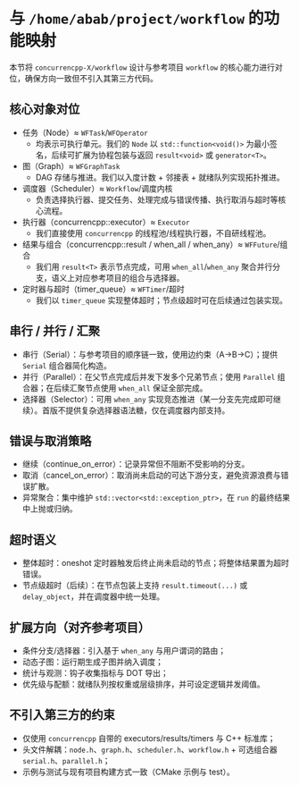 # 与 `/home/abab/project/workflow` 的功能映射

本节将 `concurrencpp-X/workflow` 设计与参考项目 `workflow` 的核心能力进行对位，确保方向一致但不引入其第三方代码。

## 核心对象对位
- 任务（Node）≈ `WFTask`/`WFOperator`
  - 均表示可执行单元。我们的 `Node` 以 `std::function<void()>` 为最小签名，后续可扩展为协程包装与返回 `result<void>` 或 `generator<T>`。
- 图（Graph）≈ `WFGraphTask`
  - DAG 存储与推进。我们以入度计数 + 邻接表 + 就绪队列实现拓扑推进。
- 调度器（Scheduler）≈ `Workflow`/调度内核
  - 负责选择执行器、提交任务、处理完成与错误传播、执行取消与超时等核心流程。
- 执行器（concurrencpp::executor）≈ `Executor`
  - 我们直接使用 `concurrencpp` 的线程池/线程执行器，不自研线程池。
- 结果与组合（concurrencpp::result / when_all / when_any）≈ `WFFuture`/组合
  - 我们用 `result<T>` 表示节点完成，可用 `when_all`/`when_any` 聚合并行分支，语义上对应参考项目的组合与选择器。
- 定时器与超时（timer_queue）≈ `WFTimer`/超时
  - 我们以 `timer_queue` 实现整体超时；节点级超时可在后续通过包装实现。

## 串行 / 并行 / 汇聚
- 串行（Serial）：与参考项目的顺序链一致，使用边约束（A→B→C）；提供 `Serial` 组合器简化构造。
- 并行（Parallel）：在父节点完成后并发下发多个兄弟节点；使用 `Parallel` 组合器；在后续汇聚节点使用 `when_all` 保证全部完成。
- 选择器（Selector）：可用 `when_any` 实现竞态推进（某一分支先完成即可继续）。首版不提供复杂选择器语法糖，仅在调度器内部支持。

## 错误与取消策略
- 继续（continue_on_error）：记录异常但不阻断不受影响的分支。
- 取消（cancel_on_error）：取消尚未启动的可达下游分支，避免资源浪费与错误扩散。
- 异常聚合：集中维护 `std::vector<std::exception_ptr>`，在 `run` 的最终结果中上抛或归纳。

## 超时语义
- 整体超时：oneshot 定时器触发后终止尚未启动的节点；将整体结果置为超时错误。
- 节点级超时（后续）：在节点包装上支持 `result.timeout(...)` 或 `delay_object`，并在调度器中统一处理。

## 扩展方向（对齐参考项目）
- 条件分支/选择器：引入基于 `when_any` 与用户谓词的路由；
- 动态子图：运行期生成子图并纳入调度；
- 统计与观测：钩子收集指标与 DOT 导出；
- 优先级与配额：就绪队列按权重或层级排序，并可设定逻辑并发阈值。

## 不引入第三方的约束
- 仅使用 `concurrencpp` 自带的 executors/results/timers 与 C++ 标准库；
- 头文件解耦：`node.h`、`graph.h`、`scheduler.h`、`workflow.h` + 可选组合器 `serial.h`、`parallel.h`；
- 示例与测试与现有项目构建方式一致（CMake 示例与 test）。